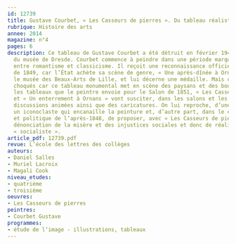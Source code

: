 ```yaml
---
id: 12739
title: Gustave Courbet, « Les Casseurs de pierres ». Du tableau réaliste aux caricatures
rubrique: Histoire des arts
annee: 2014
magazine: n°4
pages: 6
description: Ce tableau de Gustave Courbet a été détruit en février 1945 lors du bombardement
  du musée de Dresde. Courbet commence à peindre dans une période marquée par l’opposition
  entre romantisme et classicisme. Il reçoit une reconnaissance officielle au Salon
  de 1849, car l’État achète sa scène de genre, « Une après-dînée à Ornans », pour
  le musée des Beaux-Arts de Lille, et lui décerne une médaille. Mais certains sont
  choqués car ce tableau monumental met en scène des paysans et des bourgeois de province.  Parmi
  les tableaux que le peintre envoie pour le Salon de 1851, « Les Casseurs de pierres »
  et « Un enterrement à Ornans » vont susciter, dans les salons et les journaux, des
  discussions animées ainsi que des caricatures. On lui reproche, d’une part, d’être
  un iconoclaste qui encanaille la peinture et, d’autre part, dans le contexte social
  et politique de l’après-1848, de proposer, avec « Les Casseurs de pierres », une
  dénonciation de la misère et des injustices sociales et donc de réaliser de la peinture
  « socialiste ».
article_pdf: 12739.pdf
revue: L’école des lettres des collèges
auteurs:
- Daniel Salles
- Muriel Lacroix
- Magali Cook
niveau_etudes:
- quatrième
- troisième
oeuvres:
- Les Casseurs de pierres
peintres:
- Courbet Gustave
programmes:
- étude de l’image - illustrations, tableaux
---
```

